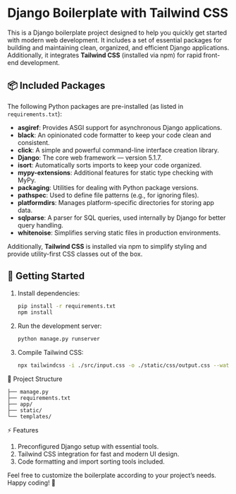 # Django Boilerplate with Tailwind CSS

This is a Django boilerplate project designed to help you quickly get started with modern web development. It includes a set of essential packages for building and maintaining clean, organized, and efficient Django applications. Additionally, it integrates **Tailwind CSS** (installed via npm) for rapid front-end development.

## 📦 Included Packages

The following Python packages are pre-installed (as listed in `requirements.txt`):

- **asgiref**: Provides ASGI support for asynchronous Django applications.
- **black**: An opinionated code formatter to keep your code clean and consistent.
- **click**: A simple and powerful command-line interface creation library.
- **Django**: The core web framework — version 5.1.7.
- **isort**: Automatically sorts imports to keep your code organized.
- **mypy-extensions**: Additional features for static type checking with MyPy.
- **packaging**: Utilities for dealing with Python package versions.
- **pathspec**: Used to define file patterns (e.g., for ignoring files).
- **platformdirs**: Manages platform-specific directories for storing app data.
- **sqlparse**: A parser for SQL queries, used internally by Django for better query handling.
- **whitenoise**: Simplifies serving static files in production environments.

Additionally, **Tailwind CSS** is installed via npm to simplify styling and provide utility-first CSS classes out of the box.

## 🚀 Getting Started

1. Install dependencies:  
    ```bash
    pip install -r requirements.txt
    npm install 
    ```

2. Run the development server:
    ```bash
    python manage.py runserver
    ```

3. Compile Tailwind CSS:
    ```bash
    npx tailwindcss -i ./src/input.css -o ./static/css/output.css --watch
    ```

🌱 Project Structure

```
├── manage.py
├── requirements.txt
├── app/
├── static/
└── templates/
```

⚡ Features 
1. Preconfigured Django setup with essential tools.
2. Tailwind CSS integration for fast and modern UI design.
3. Code formatting and import sorting tools included.

Feel free to customize the boilerplate according to your project’s needs. Happy coding! 🚀